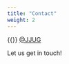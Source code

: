 ```yaml
---
title: "Contact"
weight: 2
---
```


{{<icon class="fa fa-twitter">}}&nbsp;[@JJUG](https://twitter.com/JJUG)

Let us get in touch!
